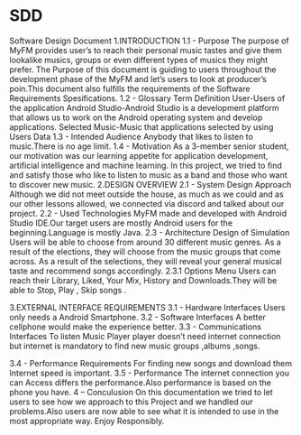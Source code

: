 # SDD
Software Design Document
1.INTRODUCTION
1.1 - Purpose
The purpose of MyFM provides user’s to reach their personal music tastes and give them lookalike musics, groups or even different types of musics they might prefer. The Purpose of this document is guiding to users throughout the development phase of the MyFM and let’s users to look at producer’s poin.This document also fulfills the requirements of the Software Requirements Spesifications.
1.2 - Glossary
Term	Definition
User-Users of the application
Android Studio-Android Studio is a development platform that allows us to work on the Android operating system and develop applications.
Selected Music-Music that applications selected by using Users Data
1.3 - Intended Audience
Anybody that likes to listen to music.There is no age limit.
1.4 - Motivation
As a 3-member senior student, our motivation was our learning appetite for application development, artificial intelligence and machine learning. In this project, we tried to find and satisfy those who like to listen to music as a band and those who want to discover new music.
2.DESIGN OVERVIEW
2.1 - System Design Approach
Although we did not meet outside the house, as much as we could and as our other lessons allowed, we connected via discord and talked about our project.
2.2 - Used Technologies
MyFM made and developed with Android Studio IDE.Our target users are mostly Android users for the beginning.Language is mostly Java.
2.3 - Architecture Design of Simulation
Users will be able to choose from around 30 different music genres. As a result of the elections, they will choose from the music groups that come across. As a result of the selections, they will reveal your general musical taste and recommend songs accordingly.
2.3.1 Options Menu
Users can reach their Library, Liked, Your Mix, History and Downloads.They will be able to  Stop, Play , Skip songs .

3.EXTERNAL INTERFACE REQUIREMENTS
3.1 - Hardware Interfaces
Users only needs a Android Smartphone.
3.2 - Software Interfaces
A better cellphone would make the experience better.
3.3 - Communications Interfaces
To listen Music Player player doesn’t need internet connection but internet is mandatory to find new music groups ,albums ,songs. 

3.4 - Performance Requirements
For finding new songs and download them Internet speed is important.
3.5 - Performance
The internet connection you can Access differs the performance.Also performance is based on the phone you have.
4 – Conculusion
On this documentation we tried to let users to see how we approach to this Project and we handled our problems.Also users are now able to see what it is intended to use in the most appropriate way.
Enjoy Responsibly.

